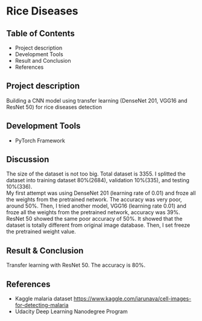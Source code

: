 # Rice Diseases

## Table of Contents
* Project description
* Development Tools
* Result and Conclusion
* References

## Project description
Building a CNN model using transfer learning (DenseNet 201, VGG16 and ResNet 50) for rice diseases detection

## Development Tools
* PyTorch Framework

## Discussion
The size of the dataset is not too big. Total dataset is 3355. I splitted the dataset into training dataset 80%(2684), validation 10%(335), and testing 10%(336).  
My first attempt was using DenseNet 201 (learning rate of 0.01) and froze all the weights from the pretrained network. The accuracy was very poor, around 50%. Then, I tried another model, VGG16 (learning rate 0.01) and froze all the weights from the pretrained network, accuracy was 39%. ResNet 50 showed the same poor accuracy of 50%.
It showed that the dataset is totally different from original image database.
Then, I set freeze the pretrained weight value.

## Result & Conclusion
Transfer learning with ResNet 50. The accuracy is 80%.

## References
* Kaggle malaria dataset https://www.kaggle.com/iarunava/cell-images-for-detecting-malaria
* Udacity Deep Learning Nanodegree Program
